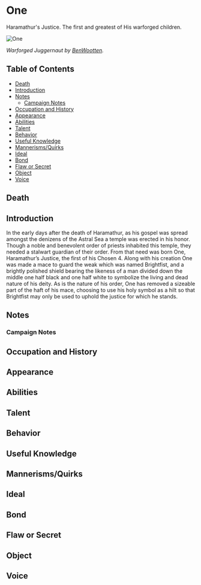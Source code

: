 # One <!-- omit in toc -->

Haramathur's Justice. The first and greatest of His warforged children.

![One](https://images-wixmp-ed30a86b8c4ca887773594c2.wixmp.com/f/310cffff-e634-4de6-b97b-c007a2c2a5b8/d219zq8-c24d6415-3697-4959-ac63-521b2b827fd4.jpg?token=eyJ0eXAiOiJKV1QiLCJhbGciOiJIUzI1NiJ9.eyJzdWIiOiJ1cm46YXBwOjdlMGQxODg5ODIyNjQzNzNhNWYwZDQxNWVhMGQyNmUwIiwiaXNzIjoidXJuOmFwcDo3ZTBkMTg4OTgyMjY0MzczYTVmMGQ0MTVlYTBkMjZlMCIsIm9iaiI6W1t7InBhdGgiOiJcL2ZcLzMxMGNmZmZmLWU2MzQtNGRlNi1iOTdiLWMwMDdhMmMyYTViOFwvZDIxOXpxOC1jMjRkNjQxNS0zNjk3LTQ5NTktYWM2My01MjFiMmI4MjdmZDQuanBnIn1dXSwiYXVkIjpbInVybjpzZXJ2aWNlOmZpbGUuZG93bmxvYWQiXX0.w-daGTHzy4FS0ma3Ue8vhZHIPXN9amhTves1lumUKrw)

*Warforged Juggernaut by [BenWootten](https://www.deviantart.com/benwootten).*

## Table of Contents <!-- omit in toc -->

- [Death](#Death)
- [Introduction](#Introduction)
- [Notes](#Notes)
  - [Campaign Notes](#Campaign-Notes)
- [Occupation and History](#Occupation-and-History)
- [Appearance](#Appearance)
- [Abilities](#Abilities)
- [Talent](#Talent)
- [Behavior](#Behavior)
- [Useful Knowledge](#Useful-Knowledge)
- [Mannerisms/Quirks](#MannerismsQuirks)
- [Ideal](#Ideal)
- [Bond](#Bond)
- [Flaw or Secret](#Flaw-or-Secret)
- [Object](#Object)
- [Voice](#Voice)

## Death

## Introduction

In the early days after the death of Haramathur, as his gospel was spread amongst the denizens of the Astral Sea a temple was erected in his honor. Though a noble and benevolent order of priests inhabited this temple, they needed a stalwart guardian of their order. From that need was born One, Haramathur’s Justice, the first of his Chosen 4. Along with his creation One was made a mace to guard the weak which was named Brightfist, and a brightly polished shield bearing the likeness of a man divided down the middle one half black and one half white to symbolize the living and dead nature of his deity. As is the nature of his order, One has removed a sizeable part of the haft of his mace, choosing to use his holy symbol as a hilt so that Brightfist may only be used to uphold the justice for which he stands.

## Notes

### Campaign Notes

## Occupation and History

## Appearance

## Abilities

## Talent

## Behavior

## Useful Knowledge

## Mannerisms/Quirks

## Ideal

## Bond

## Flaw or Secret

## Object

## Voice

